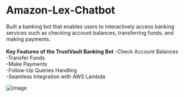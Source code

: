 # Amazon-Lex-Chatbot
Built a banking bot that enables users to interactively access banking services such as checking account balances, transferring funds, and making payments.<br><br>
**Key Features of the TrustVault Banking Bot**
-Check Account Balances<br>
-Transfer Funds<br>
-Make Payments<br>
-Follow-Up Queries Handling<br>
-Seamless Integration with AWS Lambda<br>

![image](https://github.com/user-attachments/assets/69f85525-03b7-41af-ba37-e6349b395cde)
